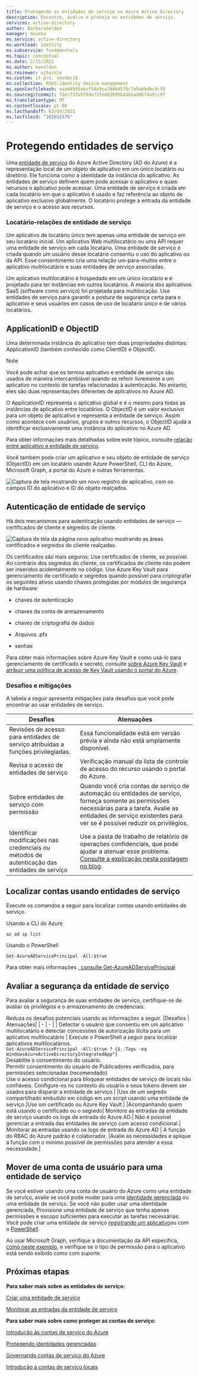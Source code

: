 ```yaml
---
title: Protegendo as entidades de serviço no Azure Active Directory
description: Encontre, avalie e proteja as entidades de serviço.
services: active-directory
author: BarbaraSelden
manager: daveba
ms.service: active-directory
ms.workload: identity
ms.subservice: fundamentals
ms.topic: conceptual
ms.date: 2/15/2021
ms.author: baselden
ms.reviewer: ajburnle
ms.custom: it-pro, seodec18
ms.collection: M365-identity-device-management
ms.openlocfilehash: eaad4995abcf54e9ca7040d570c7a9abbdbc9cf5
ms.sourcegitcommit: f3ec73fb5f8de72fe483995bd4bbad9b74a9cc9f
ms.translationtype: MT
ms.contentlocale: pt-BR
ms.lasthandoff: 03/04/2021
ms.locfileid: "102032376"
---
```

# <a name="securing-service-principals"></a>Protegendo entidades de serviço

Uma [entidade de serviço](https://docs.microsoft.com/azure/active-directory/develop/app-objects-and-service-principals) do Azure Active Directory (AD do Azure) é a representação local de um objeto de aplicativo em um único locatário ou diretório.  Ele funciona como a identidade da instância do aplicativo. As entidades de serviço definem quem pode acessar o aplicativo e quais recursos o aplicativo pode acessar. Uma entidade de serviço é criada em cada locatário em que o aplicativo é usado e faz referência ao objeto de aplicativo exclusivo globalmente. O locatário protege a entrada da entidade de serviço e o acesso aos recursos.  

### <a name="tenant-service-principal-relationships"></a>Locatário-relações de entidade de serviço
Um aplicativo de locatário único tem apenas uma entidade de serviço em seu locatário inicial. Um aplicativo Web multilocatário ou uma API requer uma entidade de serviço em cada locatário. Uma entidade de serviço é criada quando um usuário desse locatário consentiu o uso do aplicativo ou da API. Esse consentimento cria uma relação um-para-muitos entre o aplicativo multilocatário e suas entidades de serviço associadas.

Um aplicativo multilocatário é hospedado em um único locatário e é projetado para ter instâncias em outros locatários. A maioria dos aplicativos SaaS (software como serviço) foi projetada para multilocação. Use entidades de serviço para garantir a postura de segurança certa para o aplicativo e seus usuários em casos de uso de locatário único e de vários locatários.

## <a name="applicationid-and-objectid"></a>ApplicationID e ObjectID

Uma determinada instância do aplicativo tem duas propriedades distintas: ApplicationID (também conhecido como ClientID) e ObjectID.

> [!NOTE] 
> Você pode achar que os termos aplicativo e entidade de serviço são usados de maneira intercambiável quando se referir livremente a um aplicativo no contexto de tarefas relacionadas à autenticação. No entanto, eles são duas representações diferentes de aplicativos no Azure AD.
 

O ApplicationID representa o aplicativo global e é o mesmo para todas as instâncias de aplicativo entre locatários. O ObjectID é um valor exclusivo para um objeto de aplicativo e representa a entidade de serviço. Assim como acontece com usuários, grupos e outros recursos, o ObjectID ajuda a identificar exclusivamente uma instância do aplicativo no Azure AD.

Para obter informações mais detalhadas sobre este tópico, consulte [relação entre aplicativo e entidade de serviço](https://docs.microsoft.com/azure/active-directory/develop/app-objects-and-service-principals).

Você também pode criar um aplicativo e seu objeto de entidade de serviço (ObjectID) em um locatário usando Azure PowerShell, CLI do Azure, Microsoft Graph, a portal do Azure e outras ferramentas. 

![Captura de tela mostrando um novo registro de aplicativo, com os campos ID do aplicativo e ID do objeto realçados.](./media/securing-service-accounts/secure-principal-image-1.png)

## <a name="service-principal-authentication"></a>Autenticação de entidade de serviço

Há dois mecanismos para autenticação usando entidades de serviço — certificados de cliente e segredos de cliente. 

![ Captura de tela da página novo aplicativo mostrando as áreas certificados e segredos do cliente realçadas.](./media/securing-service-accounts/secure-principal-certificates.png)

Os certificados são mais seguros: Use certificados de cliente, se possível. Ao contrário dos segredos do cliente, os certificados de cliente não podem ser inseridos acidentalmente no código. Use Azure Key Vault para gerenciamento de certificado e segredos quando possível para criptografar os seguintes ativos usando chaves protegidas por módulos de segurança de hardware:

* chaves de autenticação

* chaves da conta de armazenamento

* chaves de criptografia de dados

* Arquivos .pfx

* senhas 

Para obter mais informações sobre Azure Key Vault e como usá-lo para gerenciamento de certificado e secreto, consulte [sobre Azure Key Vault](https://docs.microsoft.com/azure/key-vault/general/overview) e [atribuir uma política de acesso de Key Vault usando o portal do Azure](https://docs.microsoft.com/azure/key-vault/general/assign-access-policy-portal). 

 ### <a name="challenges-and-mitigations"></a>Desafios e mitigações
A tabela a seguir apresenta mitigações para desafios que você pode encontrar ao usar entidades de serviço.


| Desafios| Atenuações |
| - | - |
| Revisões de acesso para entidades de serviço atribuídas a funções privilegiadas.| Essa funcionalidade está em versão prévia e ainda não está amplamente disponível. |
| Revisa o acesso de entidades de serviço| Verificação manual da lista de controle de acesso do recurso usando o portal do Azure. |
| Sobre entidades de serviço com permissão| Quando você cria contas de serviço de automação ou entidades de serviço, forneça somente as permissões necessárias para a tarefa. Avalie as entidades de serviço existentes para ver se é possível reduzir os privilégios. |
|Identificar modificações nas credenciais ou métodos de autenticação das entidades de serviço |Use a pasta de trabalho de relatório de operações confidenciais, que pode ajudar a atenuar esse problema. [Consulte a explicação nesta postagem no blog](https://techcommunity.microsoft.com/t5/azure-active-directory-identity/azure-ad-workbook-to-help-you-assess-solorigate-risk/ba-p/2010718).|

## <a name="find-accounts-using-service-principals"></a>Localizar contas usando entidades de serviço
Execute os comandos a seguir para localizar contas usando entidades de serviço.

Usando a CLI do Azure


`az ad sp list`

Usando o PowerShell

`Get-AzureADServicePrincipal -All:$true` 


Para obter mais informações [, consulte Get-AzureADServicePrincipal](https://docs.microsoft.com/powershell/module/azuread/get-azureadserviceprincipal?view=azureadps-2.0)

## <a name="assess-service-principal-security"></a>Avaliar a segurança da entidade de serviço

Para avaliar a segurança de suas entidades de serviço, certifique-se de avaliar os privilégios e o armazenamento de credenciais.

Reduza os desafios potenciais usando as informações a seguir.
|Desafios | Atenuações|
| - | - |
| Detectar o usuário que consentiu em um aplicativo multilocatário e detectar concessões de autorização ilícita para um aplicativo multilocatário | Execute o PowerShell a seguir para localizar aplicativos multilocatários.<br>`Get-AzureADServicePrincipal -All:$true ? {$_.Tags -eq WindowsAzureActiveDirectoryIntegratedApp"}`<br>Desabilite o consentimento do usuário. <br>Permitir consentimento do usuário de Publicadores verificados, para permissões selecionadas (recomendado) <br> Use o acesso condicional para bloquear entidades de serviço de locais não confiáveis. Configure-os no contexto do usuário e seus tokens devem ser usados para disparar a entidade de serviço.|
|Uso de um segredo compartilhado embutido em código em um script usando uma entidade de serviço.|Use um certificado ou Azure Key Vault.|
|Acompanhando quem está usando o certificado ou o segredo| Monitore as entradas da entidade de serviço usando os logs de entrada do Azure AD.|
Não é possível gerenciar a entrada das entidades de serviço com acesso condicional.| Monitorar as entradas usando os logs de entrada do Azure AD
| A função do RBAC do Azure padrão é colaborador. |Avalie as necessidades e aplique a função com o mínimo possível de permissões para atender a essa necessidade.|

## <a name="move-from-a-user-account-to-a-service-principal"></a>Mover de uma conta de usuário para uma entidade de serviço  
Se você estiver usando uma conta de usuário do Azure como uma entidade de serviço, avalie se você pode mudar para uma [identidade gerenciada](https://docs.microsoft.com/azure/app-service/overview-managed-identity?tabs=dotnet) ou uma entidade de serviço. Se você não puder usar uma identidade gerenciada, Provisione uma entidade de serviço que tenha apenas permissões e escopo suficientes para executar as tarefas necessárias. Você pode criar uma entidade de serviço [registrando um aplicativo](https://docs.microsoft.com/azure/active-directory/develop/howto-create-service-principal-portal)ou com o [PowerShell](https://docs.microsoft.com/azure/active-directory/develop/howto-authenticate-service-principal-powershell).

Ao usar Microsoft Graph, verifique a documentação da API específica, [como neste exemplo](/powershell/azure/create-azure-service-principal-azureps), e verifique se o tipo de permissão para o aplicativo está sendo exibido como com suporte.

## <a name="next-steps"></a>Próximas etapas

**Para saber mais sobre as entidades de serviço:**

[Criar uma entidade de serviço](../develop/howto-create-service-principal-portal.md)

 [Monitorar as entradas da entidade de serviço](../reports-monitoring/concept-all-sign-ins.md#sign-ins-report)

**Para saber mais sobre como proteger as contas de serviço:**

[Introdução às contas de serviço do Azure](service-accounts-introduction-azure.md)

[Protegendo identidades gerenciadas](service-accounts-managed-identities.md)

[Governando contas de serviço do Azure](service-accounts-governing-azure.md)

[Introdução a contas de serviço locais](service-accounts-on-premises.md)
